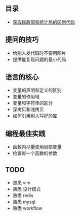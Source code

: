 
## 目录
* [获取民政部和统计局的区划代码](./region-china)

## 提问的技巧
* 给别人发代码时不要用图片
* 提供能复现问题的最小代码

## 语言的核心
* 变量的声明和定义的区别
* 变量的作用域
* 变量和字符串的区分
* 深拷贝和浅拷贝
* 如何引用别人写好的库

## 编程最佳实践
* 函数内尽量使用局部变量
* 检查每一个函数的参数

## TODO
* 熟悉 vim
* 熟悉 设计模式
* 熟悉 redis
* 熟悉 mysql
* 熟悉 workflow

